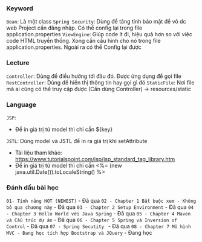 ### Keyword
`Bean`: Là một class
`Spring Security`: Dùng để tăng tính bảo mật để vô dc web Project cần đăng nhập. Có thể config lại trong file application.properties
`ViewEngine`: Giúp code ít đi, hiệu quả hơn so với việc code HTML truyền thống. Xong cần cấu hình cho nó trong file application.properties. Ngoài ra có thể Config lại được

### Lecture
`Controller`: Dùng để điều hướng tới đâu đó. Được ứng dụng để gọi file
`RestController`: Dùng để hiển thị thông tin hay gọi gì đó
`StaticFile`: Nơi file mà ai cũng có thể truy cập được (Cần dùng Controller) -> resources/static

### Language
`JSP`:
- Để in giá trị từ model thì chỉ cần ${key}

`JSTL`: Dùng model và JSTL để in ra giá trị khi setAttribute
- Tài liệu tham khảo: https://www.tutorialspoint.com/jsp/jsp_standard_tag_library.htm
- Để in giá trị từ model thì chỉ cần <%= (new java.util.Date()).toLocaleString() %>


### Đánh dấu bài học
`01- Tính năng HOT (NEWEST)` - Đã qua
`02 - Chapter 1 Bắt buộc xem - Không bỏ qua chương này` - Đã qua
`03 - Chapter 2 Setup Environment` - Đã qua
`04 - Chapter 3 Hello World với Java Spring` - Đã qua
`05 - Chapter 4 Maven và Cấu trúc dự án` - Đã qua
`06 - Chapter 5 Spring và Inversion of Control` - Đã qua
`07 - Spring Secutity ` - Đã qua
`08 - Chapter 7 Mô hình MVC - Đang học tích hợp Bootstrap và JQuery` - Đang học
